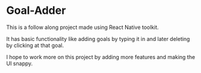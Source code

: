 # Goal-Adder

This is a follow along project made using React Native toolkit. 

It has basic functionality like adding goals by typing it in and later deleting by clicking at that goal.

I hope to work more on this project by adding more features and making the UI snappy. 

